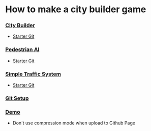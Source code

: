 # How to make a city builder game
### [City Builder][1]
- [Starter Git][5]
### [Pedestrian AI][2]
- [Starter Git][6]
### [Simple Traffic System][3]
- [Starter Git][7]

### [Git Setup][4]

### [Demo][8]
- Don't use compression mode when upload to Github Page


[1]: https://www.youtube.com/watch?v=8ayFCDbfIIM&list=PLcRSafycjWFd6YOvRE3GQqURFpIxZpErI&index=1&ab_channel=SunnyValleyStudio
[2]: https://www.youtube.com/watch?v=MpGfSbMikeQ&list=PLcRSafycjWFe50Nz4OBZC-5dYBKf3581v&index=1&ab_channel=SunnyValleyStudio
[3]: https://www.youtube.com/watch?v=mu7f3Z1lRsE&list=PLcRSafycjWFdDou6OTCmGbRZ9lwLXjuMO&index=1&ab_channel=SunnyValleyStudio
[4]: https://www.youtube.com/watch?v=_ewoEQFEURg&ab_channel=InfallibleCode
[5]: https://github.com/SunnyValleyStudio/SimpleCityBuilder
[6]: https://github.com/SunnyValleyStudio/SImpleCityPedestrianAI
[7]: https://github.com/SunnyValleyStudio/Simple-Traffic-System-Unity-2020
[8]: https://lcd11001.github.io/unity-city-builder/